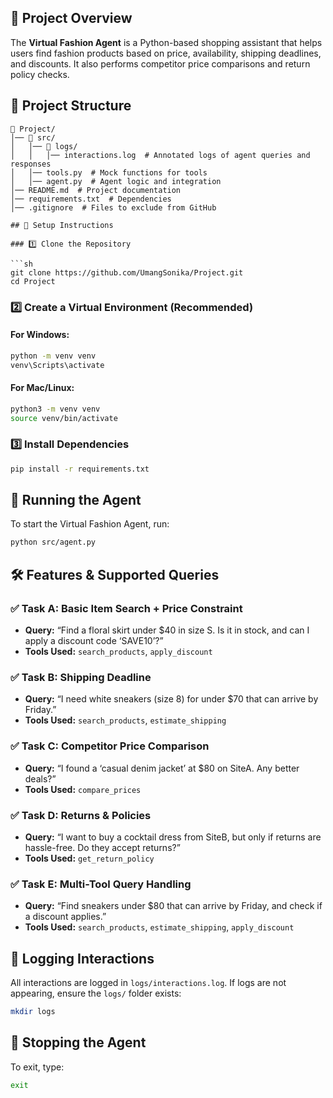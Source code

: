 ## 📌 Project Overview
The **Virtual Fashion Agent** is a Python-based shopping assistant that helps users find fashion products based on price, availability, shipping deadlines, and discounts. It also performs competitor price comparisons and return policy checks.

## 📁 Project Structure
```
📂 Project/  
│── 📂 src/  
│   │── 📂 logs/  
│   │   │── interactions.log  # Annotated logs of agent queries and responses  
│   │── tools.py  # Mock functions for tools  
│   │── agent.py  # Agent logic and integration  
│── README.md  # Project documentation  
│── requirements.txt  # Dependencies  
│── .gitignore  # Files to exclude from GitHub  

## 🔧 Setup Instructions

### 1️⃣ Clone the Repository

```sh
git clone https://github.com/UmangSonika/Project.git
cd Project
```

### 2️⃣ Create a Virtual Environment (Recommended)
#### **For Windows:**
```sh
python -m venv venv
venv\Scripts\activate
```

#### **For Mac/Linux:**
```sh
python3 -m venv venv
source venv/bin/activate
```

### 3️⃣ Install Dependencies
```sh
pip install -r requirements.txt
```

## 🚀 Running the Agent
To start the Virtual Fashion Agent, run:
```sh
python src/agent.py
```

## 🛠 Features & Supported Queries
### ✅ **Task A: Basic Item Search + Price Constraint**
- **Query:** “Find a floral skirt under $40 in size S. Is it in stock, and can I apply a discount code ‘SAVE10’?”
- **Tools Used:** `search_products`, `apply_discount`

### ✅ **Task B: Shipping Deadline**
- **Query:** “I need white sneakers (size 8) for under $70 that can arrive by Friday.”
- **Tools Used:** `search_products`, `estimate_shipping`

### ✅ **Task C: Competitor Price Comparison**
- **Query:** “I found a ‘casual denim jacket’ at $80 on SiteA. Any better deals?”
- **Tools Used:** `compare_prices`

### ✅ **Task D: Returns & Policies**
- **Query:** “I want to buy a cocktail dress from SiteB, but only if returns are hassle-free. Do they accept returns?”
- **Tools Used:** `get_return_policy`

### ✅ **Task E: Multi-Tool Query Handling**
- **Query:** “Find sneakers under $80 that can arrive by Friday, and check if a discount applies.”
- **Tools Used:** `search_products`, `estimate_shipping`, `apply_discount`

## 📜 Logging Interactions
All interactions are logged in `logs/interactions.log`. If logs are not appearing, ensure the `logs/` folder exists:
```sh
mkdir logs
```

## 🛑 Stopping the Agent
To exit, type:
```sh
exit
```
